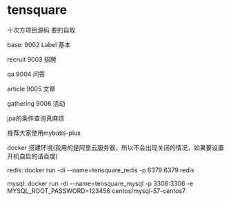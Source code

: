 # tensquare

十次方项目源码   要的自取

base: 9002   Label   基本

recruit 9003   招聘


qa  9004  问答

article 9005 文章

gathering 9006 活动

jpa的条件查询真麻烦

推荐大家使用mybatis-plus

docker 搭建环境(我用的是阿里云服务器，所以不会出现关闭的情况，如果要设置开机自启的请百度)

redis: docker run -di --name=tensquare_redis -p 6379:6379 redis

mysql: docker run -di --name=tensquare_mysql -p 3306:3306 -e MYSQL_ROOT_PASSWORD=123456 centos/mysql-57-centos7
